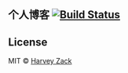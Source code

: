 ## 个人博客 [![Build Status](https://www.travis-ci.org/zhw2590582/zhw2590582.github.io.svg?branch=master)](https://www.travis-ci.org/zhw2590582/zhw2590582.github.io)

## License

MIT © [Harvey Zack](https://www.zhw-island.com/)
